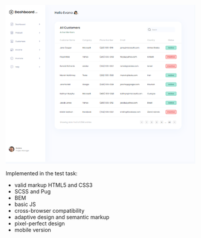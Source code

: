 ![Alt text](image.png)

Implemented in the test task:

- valid markup HTML5 and CSS3
- SCSS and Pug
- ВЕМ
- basic JS
- cross-browser compatibility
- adaptive design and semantic markup
- pixel-perfect design
- mobile version
